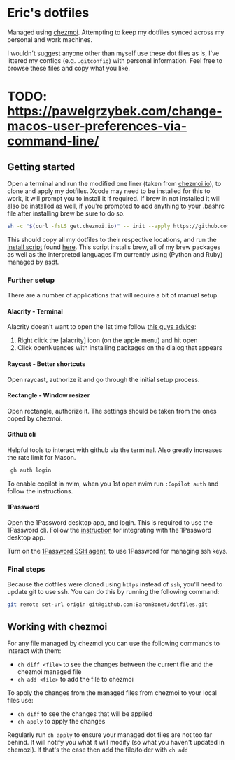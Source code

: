 # Eric's dotfiles

Managed using [chezmoi](https://www.chezmoi.io/). Attempting to keep my dotfiles synced across my personal and work machines.

I wouldn't suggest anyone other than myself use these dot files as is, I've littered my configs (e.g. `.gitconfig`) with personal information. Feel free to browse these files and copy what you like.

# TODO: <https://pawelgrzybek.com/change-macos-user-preferences-via-command-line/>

## Getting started

Open a terminal and run the modified one liner (taken from [chezmoi.io](https://www.chezmoi.io/)), to clone and apply my dotfiles. Xcode may need to be installed for this to work, it will prompt you to install it if required. If brew in not installed it will also be installed as well, if you're prompted to add anything to your .bashrc file after installing brew be sure to do so.

```bash
sh -c "$(curl -fsLS get.chezmoi.io)" -- init --apply https://github.com/BaronBonet/dotfiles.git
```

This should copy all my dotfiles to their respective locations, and run the [install script](https://www.chezmoi.io/user-guide/use-scripts-to-perform-actions/) found [here](run_after-install-packages.sh). This script installs brew, all of my brew packages as well as the interpreted languages I'm currently using (Python and Ruby) managed by [asdf](https://asdf-vm.com/).

### Further setup

There are a number of applications that will require a bit of manual setup.

#### Alacrity - Terminal

Alacrity doesn't want to open the 1st time follow [this guys advice](https://github.com/alacritty/alacritty/issues/6500#issuecomment-1356318595):

1. Right click the [alacrity] icon (on the apple menu) and hit open
2. Click openNuances with installing packages on the dialog that appears

#### Raycast - Better shortcuts

Open raycast, authorize it and go through the initial setup process.

#### Rectangle - Window resizer

Open rectangle, authorize it. The settings should be taken from the ones coped by chezmoi.

#### Github cli

Helpful tools to interact with github via the terminal. Also greatly increases the rate limit for Mason.

```bash
 gh auth login
```

To enable copilot in nvim, when you 1st open nvim run `:Copilot auth` and follow the instructions.

#### 1Password

Open the 1Password desktop app, and login. This is required to use the 1Password cli. Follow the [instruction](https://developer.1password.com/docs/cli/get-started/#step-2-turn-on-the-1password-desktop-app-integration) for integrating with the 1Password desktop app.

Turn on the [1Password SSH agent](https://developer.1password.com/docs/ssh/get-started/#step-3-turn-on-the-1password-ssh-agent), to use 1Password for managing ssh keys.

### Final steps

Because the dotfiles were cloned using `https` instead of `ssh`, you'll need to update git to use ssh. You can do this by running the following command:

```bash
git remote set-url origin git@github.com:BaronBonet/dotfiles.git
```

## Working with chezmoi

For any file managed by chezmoi you can use the following commands to interact with them:

- `ch diff <file>` to see the changes between the current file and the chezmoi managed file
- `ch add <file>` to add the file to chezmoi

To apply the changes from the managed files from chezmoi to your local files use:

- `ch diff` to see the changes that will be applied
- `ch apply` to apply the changes

Regularly run `ch apply` to ensure your managed dot files are not too far behind. It will notify you what it will modify (so what you haven't updated in chemozi). If that's the case then add the file/folder with `ch add`
